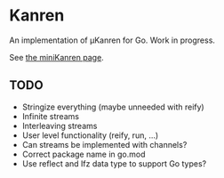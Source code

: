 # Kanren

An implementation of µKanren for Go. Work in progress.

See [the miniKanren page](http://minikanren.org/).

## TODO

* Stringize everything (maybe unneeded with reify)
* Infinite streams
* Interleaving streams
* User level functionality (reify, run, ...)
* Can streams be implemented with channels?
* Correct package name in go.mod
* Use reflect and Ifz data type to support Go types?